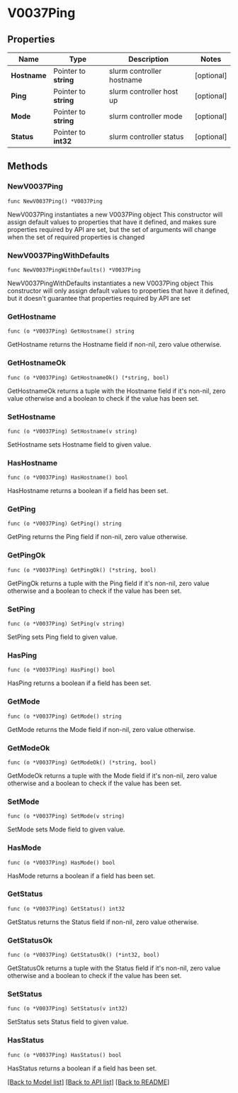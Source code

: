 # V0037Ping

## Properties

Name | Type | Description | Notes
------------ | ------------- | ------------- | -------------
**Hostname** | Pointer to **string** | slurm controller hostname | [optional] 
**Ping** | Pointer to **string** | slurm controller host up | [optional] 
**Mode** | Pointer to **string** | slurm controller mode | [optional] 
**Status** | Pointer to **int32** | slurm controller status | [optional] 

## Methods

### NewV0037Ping

`func NewV0037Ping() *V0037Ping`

NewV0037Ping instantiates a new V0037Ping object
This constructor will assign default values to properties that have it defined,
and makes sure properties required by API are set, but the set of arguments
will change when the set of required properties is changed

### NewV0037PingWithDefaults

`func NewV0037PingWithDefaults() *V0037Ping`

NewV0037PingWithDefaults instantiates a new V0037Ping object
This constructor will only assign default values to properties that have it defined,
but it doesn't guarantee that properties required by API are set

### GetHostname

`func (o *V0037Ping) GetHostname() string`

GetHostname returns the Hostname field if non-nil, zero value otherwise.

### GetHostnameOk

`func (o *V0037Ping) GetHostnameOk() (*string, bool)`

GetHostnameOk returns a tuple with the Hostname field if it's non-nil, zero value otherwise
and a boolean to check if the value has been set.

### SetHostname

`func (o *V0037Ping) SetHostname(v string)`

SetHostname sets Hostname field to given value.

### HasHostname

`func (o *V0037Ping) HasHostname() bool`

HasHostname returns a boolean if a field has been set.

### GetPing

`func (o *V0037Ping) GetPing() string`

GetPing returns the Ping field if non-nil, zero value otherwise.

### GetPingOk

`func (o *V0037Ping) GetPingOk() (*string, bool)`

GetPingOk returns a tuple with the Ping field if it's non-nil, zero value otherwise
and a boolean to check if the value has been set.

### SetPing

`func (o *V0037Ping) SetPing(v string)`

SetPing sets Ping field to given value.

### HasPing

`func (o *V0037Ping) HasPing() bool`

HasPing returns a boolean if a field has been set.

### GetMode

`func (o *V0037Ping) GetMode() string`

GetMode returns the Mode field if non-nil, zero value otherwise.

### GetModeOk

`func (o *V0037Ping) GetModeOk() (*string, bool)`

GetModeOk returns a tuple with the Mode field if it's non-nil, zero value otherwise
and a boolean to check if the value has been set.

### SetMode

`func (o *V0037Ping) SetMode(v string)`

SetMode sets Mode field to given value.

### HasMode

`func (o *V0037Ping) HasMode() bool`

HasMode returns a boolean if a field has been set.

### GetStatus

`func (o *V0037Ping) GetStatus() int32`

GetStatus returns the Status field if non-nil, zero value otherwise.

### GetStatusOk

`func (o *V0037Ping) GetStatusOk() (*int32, bool)`

GetStatusOk returns a tuple with the Status field if it's non-nil, zero value otherwise
and a boolean to check if the value has been set.

### SetStatus

`func (o *V0037Ping) SetStatus(v int32)`

SetStatus sets Status field to given value.

### HasStatus

`func (o *V0037Ping) HasStatus() bool`

HasStatus returns a boolean if a field has been set.


[[Back to Model list]](../README.md#documentation-for-models) [[Back to API list]](../README.md#documentation-for-api-endpoints) [[Back to README]](../README.md)


